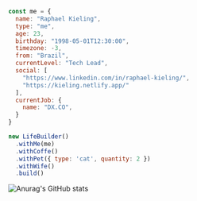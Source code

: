 ```js
const me = {
  name: "Raphael Kieling",
  type: "me",
  age: 23,
  birthday: "1998-05-01T12:30:00",
  timezone: -3,
  from: "Brazil",
  currentLevel: "Tech Lead",
  social: [
    "https://www.linkedin.com/in/raphael-kieling/",
    "https://kieling.netlify.app/"
  ],
  currentJob: {
    name: "DX.CO",
  }
}

new LifeBuilder()
  .withMe(me)
  .withCoffe()
  .withPet({ type: 'cat', quantity: 2 })
  .withWife()
  .build()
```

![Anurag's GitHub stats](https://github-readme-stats.vercel.app/api?username=raphaelkieling&show_icons=true&theme=dark)
